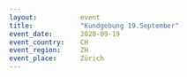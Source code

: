 ```yaml
---
layout:           event
title:            "Kundgebung 19.September"
event_date:       2020-09-19
event_country:    CH
event_region:     ZH
event_place:      Zürich
---
```


